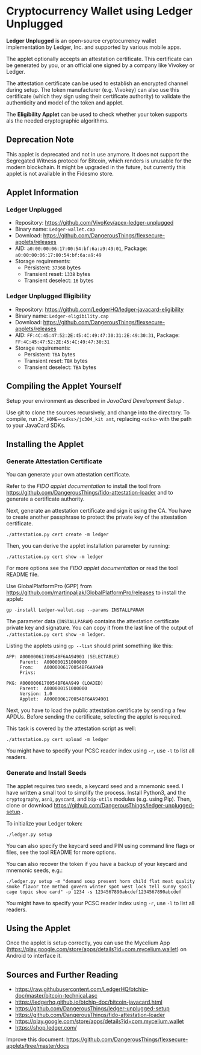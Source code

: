 # Cryptocurrency Wallet using Ledger Unplugged

**Ledger Unplugged** is an open-source cryptocurrency wallet implementation by Ledger, Inc. and supported by various mobile apps.

The applet optionally accepts an attestation certificate. This certificate can be generated by you, or an official one signed by a company like Vivokey or Ledger.

The attestation certificate can be used to establish an encrypted channel during setup. The token manufacturer (e.g. Vivokey) can also use this certificate (which they sign using their certificate authority) to validate the authenticity and model of the token and applet.

The **Eligibility Applet** can be used to check whether your token supports als the needed cryptographic algorithms.

## Deprecation Note

This applet is deprecated and not in use anymore. It does not support the Segregated Witness protocol for Bitcoin, which renders is unusable for the modern blockchain. It might be upgraded in the future, but currently this applet is not available in the Fidesmo store.

## Applet Information

### Ledger Unplugged

- Repository: https://github.com/VivoKey/apex-ledger-unplugged
- Binary name: `Ledger-wallet.cap`
- Download: https://github.com/DangerousThings/flexsecure-applets/releases
- AID: `a0:00:00:06:17:00:54:bf:6a:a9:49:01`, Package: `a0:00:00:06:17:00:54:bf:6a:a9:49`
- Storage requirements:
  - Persistent: `37368` bytes
  - Transient reset: `1338` bytes
  - Transient deselect: `16` bytes

### Ledger Unplugged Eligibility

- Repository: https://github.com/LedgerHQ/ledger-javacard-eligibility
- Binary name: `Ledger-eligibility.cap`
- Download: https://github.com/DangerousThings/flexsecure-applets/releases
- AID: `FF:4C:45:47:52:2E:45:4C:49:47:30:31:2E:49:30:31`, Package: `FF:4C:45:47:52:2E:45:4C:49:47:30:31`
- Storage requirements:
  - Persistent: `TBA` bytes
  - Transient reset: `TBA` bytes
  - Transient deselect: `TBA` bytes

## Compiling the Applet Yourself

Setup your environment as described in *JavaCard Development Setup* .

Use git to clone the sources recursively, and change into the directory. To compile, run `JC_HOME=<sdks>/jc304_kit ant`, replacing `<sdks>` with the path to your JavaCard SDKs.

## Installing the Applet

### Generate Attestation Certificate

You can generate your own attestation certificate.

Refer to the *FIDO applet documentation* to install the tool from https://github.com/DangerousThings/fido-attestation-loader and to generate a certificate authority.

Next, generate an attestation certificate and sign it using the CA. You have to create another passphrase to protect the private key of the attestation certificate.

```
./attestation.py cert create -m ledger
```

Then, you can derive the applet installation parameter by running:

```
./attestation.py cert show -m ledger
```

For more options see the *FIDO applet documentation* or read the tool README file.

Use GlobalPlatformPro (GPP) from https://github.com/martinpaljak/GlobalPlatformPro/releases to install the applet:

```
gp -install Ledger-wallet.cap --params INSTALLPARAM
```

The parameter data (`INSTALLPARAM`) contains the attestation certificate private key and signature. You can copy it from the last line of the output of `./attestation.py cert show -m ledger`.

Listing the applets using `gp --list` should print something like this:

```
APP: A0000006170054BF6AA94901 (SELECTABLE)
     Parent:  A000000151000000
     From:    A0000006170054BF6AA949
     Privs:   

PKG: A0000006170054BF6AA949 (LOADED)
     Parent:  A000000151000000
     Version: 1.0
     Applet:  A0000006170054BF6AA94901
```

Next, you have to load the public attestation certificate by sending a few APDUs. Before sending the certificate, selecting the applet is required.

This task is covered by the attestation script as well:

```
./attestation.py cert upload -m ledger
```

You might have to specify your PCSC reader index using `-r`, use `-l` to list all readers.

### Generate and Install Seeds

The applet requires two seeds, a keycard seed and a mnemonic seed. I have written a small tool to simplify the process. Install Python3, and the `cryptography`, `asn1`, `pyscard`, and `bip-utils` modules (e.g. using Pip). Then, clone or download https://github.com/DangerousThings/ledger-unplugged-setup .

To initialize your Ledger token:

```
./ledger.py setup
```

You can also specify the keycard seed and PIN using command line flags or files, see the tool README for more options.

You can also recover the token if you have a backup of your keycard and mnemonic seeds, e.g.:

```
./ledger.py setup -m "demand soup present horn child flat meat quality smoke flavor toe method govern winter spot west lock tell sunny spoil cage topic shoe card" -p 1234 -s 1234567890abcdef1234567890abcdef
```

You might have to specify your PCSC reader index using `-r`, use `-l` to list all readers.

## Using the Applet

Once the applet is setup correctly, you can use the Mycelium App (https://play.google.com/store/apps/details?id=com.mycelium.wallet) on Android to interface it.

## Sources and Further Reading

- https://raw.githubusercontent.com/LedgerHQ/btchip-doc/master/bitcoin-technical.asc
- https://ledgerhq.github.io/btchip-doc/bitcoin-javacard.html
- https://github.com/DangerousThings/ledger-unplugged-setup
- https://github.com/DangerousThings/fido-attestation-loader
- https://play.google.com/store/apps/details?id=com.mycelium.wallet
- https://shop.ledger.com/

Improve this document: https://github.com/DangerousThings/flexsecure-applets/tree/master/docs